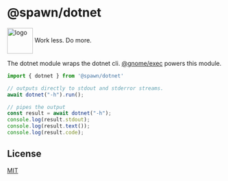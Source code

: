 # @spawn/dotnet

<div height=30" vertical-align="top">
<image src="https://raw.githubusercontent.com/gnomejs/gnomejs/main/assets/icon.png"
    alt="logo" width="60" valign="middle" />
<span>Work less. Do more. </span>
</div>

The dotnet module wraps the dotnet cli. [@gnome/exec](https://jsr.io/@gnome/exec)
powers this module.

```typescript
import { dotnet } from '@spawn/dotnet'

// outputs directly to stdout and stderror streams.
await dotnet("-h").run();

// pipes the output
const result = await dotnet("-h");
console.log(result.stdout);
console.log(result.text());
console.log(result.code);
```

## License

[MIT](./LICENSE.md)
